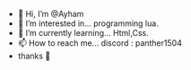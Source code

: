 - 👋 Hi, I’m @Ayham
- 👀 I’m interested in... programming lua.
- 🌱 I’m currently learning... Html,Css.
- 📫 How to reach me... discord : panther1504
- thanks 💖

<!---
Ayham1223/Ayham1223 is a ✨ special ✨ repository because its `README.md` (this file) appears on your GitHub profile.
You can click the Preview link to take a look at your changes.
--->
